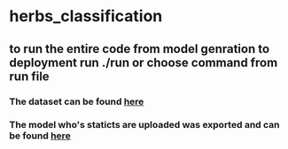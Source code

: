 # herbs_classification
## to run the entire code from model genration to deployment run ./run or choose command from run file
### The dataset can be found [here](https://drive.google.com/drive/folders/1qeKFd-fe_1toRqdoIdstgfBxbUR7sUBJ?usp=sharing)
### The model who's staticts are uploaded was exported and can be found [here](https://drive.google.com/file/d/1UzB7NMGw6SVpJwVRWFS71IDxwm_LUfZi/view?usp=sharing)
